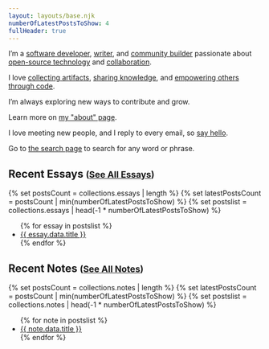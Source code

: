 ```yaml
---
layout: layouts/base.njk
numberOfLatestPostsToShow: 4
fullHeader: true
---
```


I’m a [software developer](/essays/a-brief-history-of-me-programming/), [writer](/ship-30-for-30-october-2021-cohort/), and [community builder](/essays/teaching-is-an-unfair-advantage/) passionate about [open-source technology](/notes/rsscloud-server/) and [collaboration](https://feeds.fedwikiriver.com/).

I love [collecting artifacts](/essays/avoiding-the-final-death/), [sharing knowledge](/notes/), and [empowering others through code](/notes/fedwiki-river/).

I’m always exploring new ways to contribute and grow.

Learn more on [my "about" page](/about/).

I love meeting new people, and I reply to every email, so [say hello](/contact/).

Go to [the search page](/search/) to search for any word or phrase.

## Recent Essays <small>([See All Essays](/essays/))</small>

{% set postsCount = collections.essays | length %}
{% set latestPostsCount = postsCount | min(numberOfLatestPostsToShow) %}
{% set postslist = collections.essays | head(-1 * numberOfLatestPostsToShow) %}

<ul>
{% for essay in postslist %}
  <li><a href="{{ essay.url }}">{{ essay.data.title }}</a></li>
{% endfor %}
</ul>

## Recent Notes <small>([See All Notes](/notes/))</small>

{% set postsCount = collections.notes | length %}
{% set latestPostsCount = postsCount | min(numberOfLatestPostsToShow) %}
{% set postslist = collections.notes | head(-1 * numberOfLatestPostsToShow) %}

<ul>
{% for note in postslist %}
  <li><a href="{{ note.url }}">{{ note.data.title }}</a></li>
{% endfor %}
</ul>
